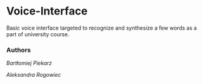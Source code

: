 # Voice-Interface
Basic voice interface targeted to recognize and synthesize a few words as a part of university course.

### Authors
_Bartłomiej Piekarz_ 

_Aleksandra Rogowiec_
